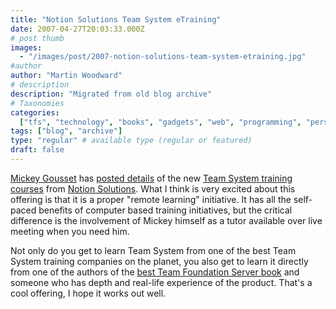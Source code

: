 ```yaml
---
title: "Notion Solutions Team System eTraining"
date: 2007-04-27T20:03:33.000Z
# post thumb
images:
  - "/images/post/2007-notion-solutions-team-system-etraining.jpg"
#author
author: "Martin Woodward"
# description
description: "Migrated from old blog archive"
# Taxonomies
categories:
  ["tfs", "technology", "books", "gadgets", "web", "programming", "personal"]
tags: ["blog", "archive"]
type: "regular" # available type (regular or featured)
draft: false
---
```


[Mickey Gousset](http://teamsystemrocks.com/blogs/mickey_gousset/) has [posted details](http://teamsystemrocks.com/blogs/mickey_gousset/archive/2007/04/27/1611.aspx) of the new [Team System training courses](http://www.notionsolutions.com/Training/eTraining/eTrainingdescription/tabid/92/Default.aspx) from [Notion Solutions](http://www.notionsolutions.com/). What I think is very excited about this offering is that it is a proper "remote learning" initiative. It has all the self-paced benefits of computer based training initiatives, but the critical difference is the involvement of Mickey himself as a tutor available over live meeting when you need him.

Not only do you get to learn Team System from one of the best Team System training companies on the planet, you also get to learn it directly from one of the authors of the [best Team Foundation Server book](http://www.amazon.co.uk/gp/redirect.html?ie=UTF8&location=http%3A%2F%2Fwww.amazon.co.uk%2FProfessional-Foundation-Server-Jean-Luc-David%2Fdp%2F0471919306%3Fie%3DUTF8%26s%3Dbooks%26qid%3D1177700499%26sr%3D8-1&tag=woodwardwebcom&linkCode=ur2&camp=1634&creative=6738) and someone who has depth and real-life experience of the product. That's a cool offering, I hope it works out well.
